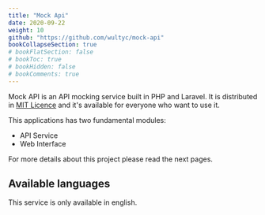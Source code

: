 ```yaml
---
title: "Mock Api"
date: 2020-09-22
weight: 10
github: "https://github.com/wultyc/mock-api"
bookCollapseSection: true
# bookFlatSection: false
# bookToc: true
# bookHidden: false
# bookComments: true
---
```

Mock API is an API mocking service built in PHP and Laravel.
It is distributed in [MIT Licence](https://github.com/Wultyc/mock-api/blob/master/LICENSE) and it's available for everyone who want to use it.  

This applications has two fundamental modules:
* API Service
* Web Interface

For more details about this project please read the next pages.

## Available languages
This service is only available in english.